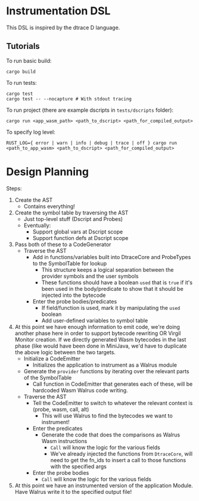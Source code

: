 # Instrumentation DSL #

This DSL is inspired by the dtrace D language.

## Tutorials ##

To run basic build:
```shell
cargo build
```

To run tests:
```shell
cargo test
cargo test -- --nocapture # With stdout tracing
```

To run project (there are example dscripts in `tests/dscripts` folder):
```shell
cargo run <app_wasm_path> <path_to_dscript> <path_for_compiled_output>
```

To specify log level:
```shell
RUST_LOG={ error | warn | info | debug | trace | off } cargo run <path_to_app_wasm> <path_to_dscript> <path_for_compiled_output>
```

# Design Planning #

Steps:
1. Create the AST
    - Contains everything!
2. Create the symbol table by traversing the AST
    - Just top-level stuff (Dscript and Probes)
    - Eventually:
        - Support global vars at Dscript scope
        - Support function defs at Dscript scope
3. Pass both of these to a CodeGenerator
    - Traverse the AST
        - Add in functions/variables built into DtraceCore and ProbeTypes to the SymbolTable for lookup
            - This structure keeps a logical separation between the provider symbols and the user symbols
            - These functions should have a boolean `used` that is `true` if it's been used in the
              body/predicate to show that it should be injected into the bytecode
        - Enter the probe bodies/predicates
            - If field/function is used, mark it by manipulating the `used` boolean
            - Add user-defined variables to symbol table
4. At this point we have enough information to emit code, we're doing another phase here in order to
   support bytecode rewriting OR Virgil Monitor creation. If we directly generated Wasm bytecodes in
   the last phase (like would have been done in MiniJava, we'd have to duplicate the above logic
   between the two targets.
    - Initialize a CodeEmitter
        - Initializes the application to instrument as a Walrus module
    - Generate the `provider` functions by iterating over the relevant parts of the SymbolTable
        - Call function in CodeEmitter that generates each of these, will be hardcoded Wasm Walrus
          code writing.
    - Traverse the AST
        - Tell the CodeEmitter to switch to whatever the relevant context is (probe, wasm, call, alt)
            - This will use Walrus to find the bytecodes we want to instrument!
        - Enter the predicates
            - Generate the code that does the comparisons as Walrus Wasm instructions
                - `Call` will know the logic for the various fields
                - We've already injected the functions from `DtraceCore`, will need to get the fn_ids to
                  insert a call to those functions with the specified args
        - Enter the probe bodies
            - `Call` will know the logic for the various fields
5. At this point we have an instrumented version of the application Module. Have Walrus write it to
   the specified output file!
